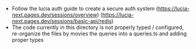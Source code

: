 - Follow the lucia auth guide to create a secure auth system (https://lucia-next.pages.dev/sessions/overview) (https://lucia-next.pages.dev/sessions/basic-api/redis)
- The code currently in this directory is not properly typed / configured, re-organize the files by movies the queries into a queries.ts and adding proper types